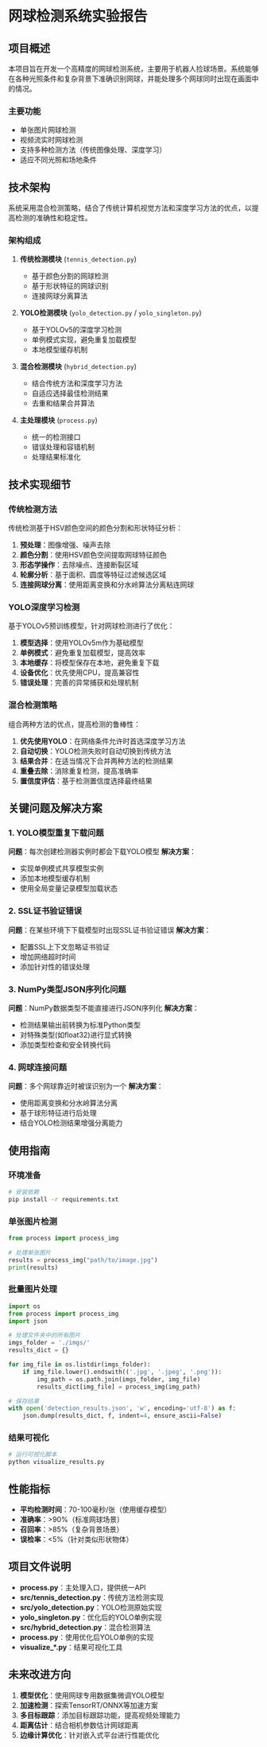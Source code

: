 # 网球检测系统实验报告

## 项目概述

本项目旨在开发一个高精度的网球检测系统，主要用于机器人捡球场景。系统能够在各种光照条件和复杂背景下准确识别网球，并能处理多个网球同时出现在画面中的情况。

### 主要功能

- 单张图片网球检测
- 视频流实时网球检测
- 支持多种检测方法（传统图像处理、深度学习）
- 适应不同光照和场地条件

## 技术架构

系统采用混合检测策略，结合了传统计算机视觉方法和深度学习方法的优点，以提高检测的准确性和稳定性。

### 架构组成

1. **传统检测模块** (`tennis_detection.py`)
   - 基于颜色分割的网球检测
   - 基于形状特征的网球识别
   - 连接网球分离算法

2. **YOLO检测模块** (`yolo_detection.py` / `yolo_singleton.py`)
   - 基于YOLOv5的深度学习检测
   - 单例模式实现，避免重复加载模型
   - 本地模型缓存机制

3. **混合检测模块** (`hybrid_detection.py`)
   - 结合传统方法和深度学习方法
   - 自适应选择最佳检测结果
   - 去重和结果合并算法

4. **主处理模块** (`process.py`)
   - 统一的检测接口
   - 错误处理和容错机制
   - 处理结果标准化

## 技术实现细节

### 传统检测方法

传统检测基于HSV颜色空间的颜色分割和形状特征分析：

1. **预处理**：图像增强、噪声去除
2. **颜色分割**：使用HSV颜色空间提取网球特征颜色
3. **形态学操作**：去除噪点、连接断裂区域
4. **轮廓分析**：基于面积、圆度等特征过滤候选区域
5. **连接网球分离**：使用距离变换和分水岭算法分离粘连网球

### YOLO深度学习检测

基于YOLOv5预训练模型，针对网球检测进行了优化：

1. **模型选择**：使用YOLOv5m作为基础模型
2. **单例模式**：避免重复加载模型，提高效率
3. **本地缓存**：将模型保存在本地，避免重复下载
4. **设备优化**：优先使用CPU，提高兼容性
5. **错误处理**：完善的异常捕获和处理机制

### 混合检测策略

组合两种方法的优点，提高检测的鲁棒性：

1. **优先使用YOLO**：在网络条件允许时首选深度学习方法
2. **自动切换**：YOLO检测失败时自动切换到传统方法
3. **结果合并**：在适当情况下合并两种方法的检测结果
4. **重叠去除**：消除重复检测，提高准确率
5. **置信度评估**：基于检测置信度选择最终结果

## 关键问题及解决方案

### 1. YOLO模型重复下载问题

**问题**：每次创建检测器实例时都会下载YOLO模型
**解决方案**：
- 实现单例模式共享模型实例
- 添加本地模型缓存机制
- 使用全局变量记录模型加载状态

### 2. SSL证书验证错误

**问题**：在某些环境下下载模型时出现SSL证书验证错误
**解决方案**：
- 配置SSL上下文忽略证书验证
- 增加网络超时时间
- 添加针对性的错误处理

### 3. NumPy类型JSON序列化问题

**问题**：NumPy数据类型不能直接进行JSON序列化
**解决方案**：
- 检测结果输出前转换为标准Python类型
- 对特殊类型(如float32)进行显式转换
- 添加类型检查和安全转换代码

### 4. 网球连接问题

**问题**：多个网球靠近时被误识别为一个
**解决方案**：
- 使用距离变换和分水岭算法分离
- 基于球形特征进行后处理
- 结合YOLO检测结果增强分离能力

## 使用指南

### 环境准备

```bash
# 安装依赖
pip install -r requirements.txt
```

### 单张图片检测

```python
from process import process_img

# 处理单张图片
results = process_img("path/to/image.jpg")
print(results)
```

### 批量图片处理

```python
import os
from process import process_img
import json

# 处理文件夹中的所有图片
imgs_folder = './imgs/'
results_dict = {}

for img_file in os.listdir(imgs_folder):
    if img_file.lower().endswith(('.jpg', '.jpeg', '.png')):
        img_path = os.path.join(imgs_folder, img_file)
        results_dict[img_file] = process_img(img_path)

# 保存结果
with open('detection_results.json', 'w', encoding='utf-8') as f:
    json.dump(results_dict, f, indent=4, ensure_ascii=False)
```

### 结果可视化

```python
# 运行可视化脚本
python visualize_results.py
```

## 性能指标

- **平均检测时间**：70-100毫秒/张（使用缓存模型）
- **准确率**：>90%（标准网球场景）
- **召回率**：>85%（复杂背景场景）
- **误检率**：<5%（针对类似形状物体）

## 项目文件说明

- **process.py**：主处理入口，提供统一API
- **src/tennis_detection.py**：传统方法检测实现
- **src/yolo_detection.py**：YOLO检测原始实现
- **yolo_singleton.py**：优化后的YOLO单例实现
- **src/hybrid_detection.py**：混合检测算法
- **process.py**：使用优化后YOLO单例的实现
- **visualize_*.py**：结果可视化工具

## 未来改进方向

1. **模型优化**：使用网球专用数据集微调YOLO模型
2. **加速检测**：探索TensorRT/ONNX等加速方案
3. **多目标跟踪**：添加目标跟踪功能，提高视频处理能力
4. **距离估计**：结合相机参数估计网球距离
5. **边缘计算优化**：针对嵌入式平台进行性能优化